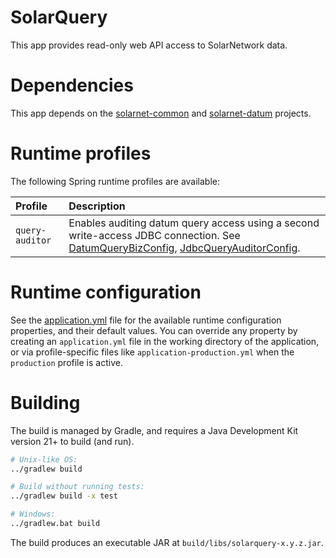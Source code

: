 # SolarQuery

This app provides read-only web API access to SolarNetwork data.

# Dependencies

This app depends on the [solarnet-common][solarnet-common] and [solarnet-datum][solarnet-datum]
projects.

# Runtime profiles

The following Spring runtime profiles are available:

| Profile | Description |
|:--------|:------------|
| `query-auditor` | Enables auditing datum query access using a second write-access JDBC connection. See [DatumQueryBizConfig][DatumQueryBizConfig], [JdbcQueryAuditorConfig][JdbcQueryAuditorConfig].|


# Runtime configuration

See the [application.yml][app-config] file for the available runtime configuration properties, and
their default values. You can override any property by creating an `application.yml` file in the
working directory of the application, or via profile-specific files like 
`application-production.yml` when the `production` profile is active.


# Building

The build is managed by Gradle, and requires a Java Development Kit version 21+ to build (and run).

```sh
# Unix-like OS:
../gradlew build

# Build without running tests:
../gradlew build -x test

# Windows:
../gradlew.bat build
```

The build produces an executable JAR at `build/libs/solarquery-x.y.z.jar`.


[app-config]: src/main/resources/application.yml
[solarnet-common]: ../common/
[solarnet-datum]: ../datum/
[DatumQueryBizConfig]: src/main/java/net/solarnetwork/central/query/config/DatumQueryBizConfig.java
[JdbcQueryAuditorConfig]: ../datum/src/main/java/net/solarnetwork/central/datum/config/JdbcQueryAuditorConfig.java
